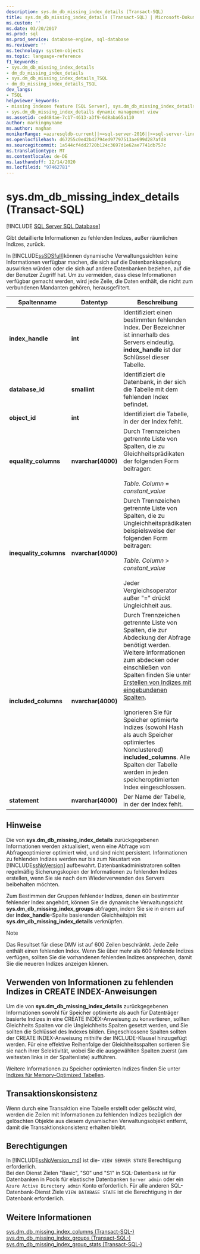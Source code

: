```yaml
---
description: sys.dm_db_missing_index_details (Transact-SQL)
title: sys.dm_db_missing_index_details (Transact-SQL) | Microsoft-Dokumentation
ms.custom: ''
ms.date: 03/20/2017
ms.prod: sql
ms.prod_service: database-engine, sql-database
ms.reviewer: ''
ms.technology: system-objects
ms.topic: language-reference
f1_keywords:
- sys.dm_db_missing_index_details
- dm_db_missing_index_details
- sys.dm_db_missing_index_details_TSQL
- dm_db_missing_index_details_TSQL
dev_langs:
- TSQL
helpviewer_keywords:
- missing indexes feature [SQL Server], sys.dm_db_missing_index_details dynamic management view
- sys.dm_db_missing_index_details dynamic management view
ms.assetid: ced484ae-7c17-4613-a3f9-6d8aba65a110
author: markingmyname
ms.author: maghan
monikerRange: =azuresqldb-current||>=sql-server-2016||>=sql-server-linux-2017||=azuresqldb-mi-current
ms.openlocfilehash: d67255c0e42b42794ed97797513ae699d287afd8
ms.sourcegitcommit: 1a544cf4dd2720b124c3697d1e62ae7741db757c
ms.translationtype: MT
ms.contentlocale: de-DE
ms.lasthandoff: 12/14/2020
ms.locfileid: "97462781"
---
```

# <a name="sysdm_db_missing_index_details-transact-sql"></a>sys.dm_db_missing_index_details (Transact-SQL)
[!INCLUDE [SQL Server SQL Database](../../includes/applies-to-version/sql-asdb.md)]

  Gibt detaillierte Informationen zu fehlenden Indizes, außer räumlichen Indizes, zurück.  
  
 In [!INCLUDE[ssSDSfull](../../includes/sssdsfull-md.md)]können dynamische Verwaltungssichten keine Informationen verfügbar machen, die sich auf die Datenbankkapselung auswirken würden oder die sich auf andere Datenbanken beziehen, auf die der Benutzer Zugriff hat. Um zu vermeiden, dass diese Informationen verfügbar gemacht werden, wird jede Zeile, die Daten enthält, die nicht zum verbundenen Mandanten gehören, herausgefiltert.  

  
|Spaltenname|Datentyp|Beschreibung|  
|-----------------|---------------|-----------------|  
|**index_handle**|**int**|Identifiziert einen bestimmten fehlenden Index. Der Bezeichner ist innerhalb des Servers eindeutig. **index_handle** ist der Schlüssel dieser Tabelle.|  
|**database_id**|**smallint**|Identifiziert die Datenbank, in der sich die Tabelle mit dem fehlenden Index befindet.|  
|**object_id**|**int**|Identifiziert die Tabelle, in der der Index fehlt.|  
|**equality_columns**|**nvarchar(4000)**|Durch Trennzeichen getrennte Liste von Spalten, die zu Gleichheitsprädikaten der folgenden Form beitragen:<br /><br /> *Table. Column*  = *constant_value*|  
|**inequality_columns**|**nvarchar(4000)**|Durch Trennzeichen getrennte Liste von Spalten, die zu Ungleichheitsprädikaten beispielsweise der folgenden Form beitragen:<br /><br /> *Table. Column*  >  *constant_value*<br /><br /> Jeder Vergleichsoperator außer "=" drückt Ungleichheit aus.|  
|**included_columns**|**nvarchar(4000)**|Durch Trennzeichen getrennte Liste von Spalten, die zur Abdeckung der Abfrage benötigt werden. Weitere Informationen zum abdecken oder einschließen von Spalten finden Sie unter [Erstellen von Indizes mit eingebundenen Spalten](../../relational-databases/indexes/create-indexes-with-included-columns.md).<br /><br /> Ignorieren Sie für Speicher optimierte Indizes (sowohl Hash als auch Speicher optimiertes Nonclustered) **included_columns**. Alle Spalten der Tabelle werden in jeden speicheroptimierten Index eingeschlossen.|  
|**statement**|**nvarchar(4000)**|Der Name der Tabelle, in der der Index fehlt.|  
  
## <a name="remarks"></a>Hinweise  
 Die von **sys.dm_db_missing_index_details** zurückgegebenen Informationen werden aktualisiert, wenn eine Abfrage vom Abfrageoptimierer optimiert wird, und sind nicht persistent. Informationen zu fehlenden Indizes werden nur bis zum Neustart von [!INCLUDE[ssNoVersion](../../includes/ssnoversion-md.md)] aufbewahrt. Datenbankadministratoren sollten regelmäßig Sicherungskopien der Informationen zu fehlenden Indizes erstellen, wenn Sie sie nach dem Wiederverwenden des Servers beibehalten möchten.  
  
 Zum Bestimmen der Gruppen fehlender Indizes, denen ein bestimmter fehlender Index angehört, können Sie die dynamische Verwaltungssicht **sys.dm_db_missing_index_groups** abfragen, indem Sie sie in einem auf der **index_handle**-Spalte basierenden Gleichheitsjoin mit **sys.dm_db_missing_index_details** verknüpfen.  

  >[!NOTE]
  >Das Resultset für diese DMV ist auf 600 Zeilen beschränkt. Jede Zeile enthält einen fehlenden Index. Wenn Sie über mehr als 600 fehlende Indizes verfügen, sollten Sie die vorhandenen fehlenden Indizes ansprechen, damit Sie die neueren Indizes anzeigen können. 
  
## <a name="using-missing-index-information-in-create-index-statements"></a>Verwenden von Informationen zu fehlenden Indizes in CREATE INDEX-Anweisungen  
 Um die von **sys.dm_db_missing_index_details** zurückgegebenen Informationen sowohl für Speicher optimierte als auch für Datenträger basierte Indizes in eine CREATE INDEX-Anweisung zu konvertieren, sollten Gleichheits Spalten vor die Ungleichheits Spalten gesetzt werden, und Sie sollten die Schlüssel des Indexes bilden. Eingeschlossene Spalten sollten der CREATE INDEX-Anweisung mithilfe der INCLUDE-Klausel hinzugefügt werden. Für eine effektive Reihenfolge der Gleichheitsspalten sortieren Sie sie nach ihrer Selektivität, wobei Sie die ausgewählten Spalten zuerst (am weitesten links in der Spaltenliste) aufführen.  
  
 Weitere Informationen zu Speicher optimierten Indizes finden Sie unter [Indizes für Memory-Optimized Tabellen](../../relational-databases/in-memory-oltp/indexes-for-memory-optimized-tables.md).  
  
## <a name="transaction-consistency"></a>Transaktionskonsistenz  
 Wenn durch eine Transaktion eine Tabelle erstellt oder gelöscht wird, werden die Zeilen mit Informationen zu fehlenden Indizes bezüglich der gelöschten Objekte aus diesem dynamischen Verwaltungsobjekt entfernt, damit die Transaktionskonsistenz erhalten bleibt.  
  
## <a name="permissions"></a>Berechtigungen

In [!INCLUDE[ssNoVersion_md](../../includes/ssnoversion-md.md)] ist die- `VIEW SERVER STATE` Berechtigung erforderlich.   
Bei den Dienst Zielen "Basic", "S0" und "S1" in SQL-Datenbank ist für Datenbanken in Pools für elastische Datenbanken `Server admin` oder ein `Azure Active Directory admin` Konto erforderlich. Für alle anderen SQL-Datenbank-Dienst Ziele `VIEW DATABASE STATE` ist die Berechtigung in der Datenbank erforderlich.   

## <a name="see-also"></a>Weitere Informationen  
 [sys.dm_db_missing_index_columns &#40;Transact-SQL-&#41;](../../relational-databases/system-dynamic-management-views/sys-dm-db-missing-index-columns-transact-sql.md)   
 [sys.dm_db_missing_index_groups &#40;Transact-SQL-&#41;](../../relational-databases/system-dynamic-management-views/sys-dm-db-missing-index-groups-transact-sql.md)   
 [sys.dm_db_missing_index_group_stats &#40;Transact-SQL-&#41;](../../relational-databases/system-dynamic-management-views/sys-dm-db-missing-index-group-stats-transact-sql.md)  
  
  
